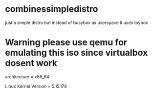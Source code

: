 # combinessimpledistro
just a simple distro but instead of busybox as userspace it uses toybox

# Warning please use qemu for emulating this iso since virtualbox dosent work 
architecture = x86_64

Linux Kernel Version =	5.15.178
